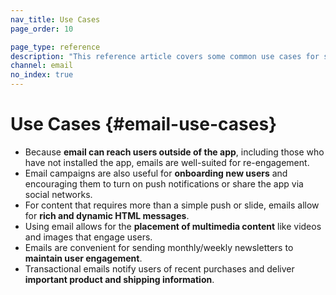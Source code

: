 ```yaml
---
nav_title: Use Cases
page_order: 10

page_type: reference
description: "This reference article covers some common use cases for selecting email as your messaging channel."
channel: email
no_index: true
---
```


# Use Cases {#email-use-cases}

- Because __email can reach users outside of the app__, including those who have not installed the app, emails are well-suited for re-engagement.
- Email campaigns are also useful for __onboarding new users__ and encouraging them to turn on push notifications or share the app via social networks.
- For content that requires more than a simple push or slide, emails allow for __rich and dynamic HTML messages__.
- Using email allows for the __placement of multimedia content__ like videos and images that engage users.
- Emails are convenient for sending monthly/weekly newsletters to __maintain user engagement__.
- Transactional emails notify users of recent purchases and deliver __important product and shipping information__.
